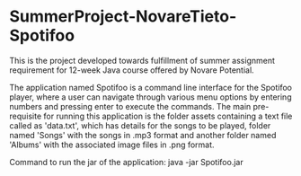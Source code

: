 # SummerProject-NovareTieto-Spotifoo
This is the project developed towards fulfillment of summer assignment requirement for 12-week Java course offered by Novare Potential.

The application named Spotifoo is a command line interface for the Spotifoo player, where a user can navigate through various menu options
by entering numbers and pressing enter to execute the commands.
The main pre-requisite for running this application is the folder assets containing a text file called as 'data.txt', which has details for
the songs to be played, folder named 'Songs' with the songs in .mp3 format and another folder named 'Albums' with the associated image files
in .png format.

Command to run the jar of the application:
java -jar Spotifoo.jar

